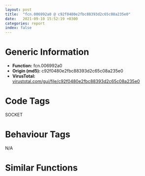 ```yaml
---
layout: post
title:  "fcn.006992a0 @ c92f0480e2fbc88393d2c65c08a235e0"
date:   2021-09-10 15:52:19 +0300
categories: report
index: false
---
```


# Generic Information
- **Function:** fcn.006992a0
- **Origin (md5):** c92f0480e2fbc88393d2c65c08a235e0
- **VirusTotal:** [virustotal.com/gui/file/c92f0480e2fbc88393d2c65c08a235e0][virustotal_ref]

# Code Tags
<span class="tag" id="SOCKET">SOCKET</span>


# Behaviour Tags
<span class="bhv-tag" id="na">N/A</span>

# Similar Functions
<script type="text/javascript" src="https://www.gstatic.com/charts/loader.js"></script>
<script type="text/javascript">

    google.charts.load('current', {'packages':['corechart']});
    google.charts.setOnLoadCallback(drawChart);

    function drawChart() {
    var data = new google.visualization.DataTable();
        data.addColumn('number', 'X');
        data.addColumn('number', 'Y');
        data.addColumn({type: 'string', role: 'tooltip', 'p': {'html': true}});
        data.addColumn({'type': 'string', 'role': 'style'});
        
        data.addRows([
    [0, 0, '<b><a href="/report/fcn.006992a0@c92f0480e2fbc88393d2c65c08a235e0">fcn.006992a0</a><br>@c92f0480e2fbc88393d2c65c08a235e0</b><br>', 'point { fill-color: #e0440e; }'],

        ]);

    var options = {
        title: 'Similarity Plot',
        legend: 'none',
        colors: ['#dedbd9', '#e6693e', '#ec8f6e', '#f3b49f', '#f6c7b6'],
        tooltip: {isHtml: true, trigger: 'both'},
        explorer: {
        actions: ["dragToZoom", "rightClickToReset"],
        },
        chartArea: {
        width: '80%',
        height: '80%'
        },
        width: '100%',
        height: '100%'
    };

    var chart = new google.visualization.ScatterChart(document.getElementById('chart_div'));

    chart.draw(data, options);
    }
    
</script>


<div id="chart_div" style="width: 100%px; height: 100%;"></div>

# Disassembled Code
{% highlight nasm %}

push ebp
push edi
push esi
push ebx
mov esi, eax
sub esp, 0x5c
mov byte[eax+0xc8], 0
mov eax, dword[eax+0xbc]
mov dword[esp+0x1c], edx
mov dword[esp+0x20], ecx
cmp eax, 0xffffffff
jne 0x699570
mov eax, dword[esi+0xb4]
cmp eax, 0xffffffff
je 0x6992e1
movzx edx, byte[esi+0xc5]
test dl, dl
je 0x6993c5
test byte[esi+0xdc], 4
jne 0x6993b1
mov ebx, dword[esi+0xc]
test ebx, ebx
je 0x6993b1
mov dword[esp+0x28], esi
lea esi, [esi]
mov ebp, dword[ebx+0x98]
mov edi, dword[ebx+4]
cmp ebp, 0xffffffff
je 0x6993a3
mov eax, dword[esp+0x70]
mov dword[esp], ebp
mov dword[esp+4], eax
call sub.WS2_32.dll___WSAFDIsSet
sub esp, 8
mov esi, eax
mov eax, dword[esp+0x20]
mov dword[esp], ebp
mov dword[esp+4], eax
call sub.WS2_32.dll___WSAFDIsSet
sub esp, 8
mov dword[esp+0x24], eax
mov eax, dword[esp+0x1c]
mov dword[esp], ebp
mov dword[esp+4], eax
call sub.WS2_32.dll___WSAFDIsSet
sub esp, 8
test esi, esi
jne 0x699540
mov ecx, dword[ebx+0xa8]
mov edx, dword[ebx+0xa4]
test ecx, ecx
je 0x6994d3
cmp ecx, 1
je 0x6995c0
mov dword[esp], ebx
call fcn.00694d80
mov eax, dword[ebx+0x10]
cmp byte[eax+0xc8], 0
jne 0x6993a3
test byte[eax+0xdc], 4
jne 0x6993a3
cmp dword[ebx+0xa8], 2
jne 0x6993a3
mov byte[eax+0xc8], 1
test edi, edi
mov ebx, edi
jne 0x699300
mov esi, dword[esp+0x28]
mov eax, esi
call fcn.00698c20
add esp, 0x5c
mov eax, 1
pop ebx
pop esi
pop edi
pop ebp
ret
mov ecx, dword[esp+0x1c]
mov dword[esp], eax
mov dword[esp+4], ecx
call sub.WS2_32.dll___WSAFDIsSet
sub esp, 8
test eax, eax
je 0x6992e1
lea ebx, [esp+0x34]
mov dword[esp+0x30], 0x1c
xor edx, edx
xor eax, eax
mov dword[ebx+eax], edx
add eax, 4
cmp eax, 0x1c
jb 0x6993f0
mov edx, dword[esi+0xb4]
cmp edx, 0xffffffff
je 0x6992e1
movzx eax, byte[esi+0xc5]
test al, al
jne 0x6992e1
lea eax, [esp+0x30]
mov dword[esp+4], ebx
mov dword[esp], edx
mov dword[esp+8], eax
call dword[sym.imp.WS2_32.dll_accept]
sub esp, 0xc
cmp eax, 0xffffffff
mov edi, eax
je 0x699444
mov ebp, dword[esp+0x30]
test ebp, ebp
jg 0x69961b
call dword[sym.imp.WS2_32.dll_WSAGetLastError]
mov ebx, eax
lea eax, [eax-0x2726]
and eax, 0xffffffdf
je 0x6992e1
cmp ebx, 0x2733
je 0x699661
mov dword[esp], ebx
call fcn.0069ee40
mov dword[esp+4], str.Error_accepting_connection:__s

mov dword[esp+8], eax
mov dword[esp], esi
call fcn.0069df20
cmp edi, 0xffffffff
je 0x69949c
mov dword[esp], edi
call dword[sym.imp.WS2_32.dll_closesocket]
sub esp, 4
test eax, eax
jne 0x69967e
cmp ebx, 0x2728
je 0x6994b0
cmp ebx, 0x2747
jne 0x6992e1
mov ebx, dword[esi+0xcc]
test ebx, ebx
jne 0x6996dd
mov dword[esp+4], str.Hit_process_or_system_resource_limit_at_FIRST_connection._This_is_really_bad_as_there_is_no_sane_way_to_proceed._Will_try_busy_waiting_for_system_resources_to_become_magically_available._n
mov dword[esp], esi
call fcn.0069df20
jmp 0x6992e1
test eax, eax
je 0x699376
mov dword[esp], ebx
mov dword[esp+0x2c], edx
call fcn.00693db0
mov dword[esp], ebx
call fcn.00694d80
cmp dword[ebx+0xa8], 1
mov edx, dword[esp+0x2c]
je 0x6995f0
test edx, edx
jne 0x69937e
cmp byte[ebx+0x9c], 0
je 0x69937e
mov eax, dword[ebx+0xa4]
cmp eax, 0xa
je 0x699600
and eax, 0xfffffffd
cmp eax, 0xc
jne 0x69937e
mov dword[esp], ebx
call fcn.00694190
jmp 0x699376
mov dword[esp], ebx
mov dword[esp+4], 1
call fcn.00693c50
mov dword[esp], ebx
mov ebx, edi
call fcn.00694d80
test edi, edi
jne 0x699300
jmp 0x6993ad
mov dword[esp+4], edx
mov dword[esp], eax
call sub.WS2_32.dll___WSAFDIsSet
sub esp, 8
test eax, eax
je 0x6992c7
mov edi, dword[sym.imp.WS2_32.dll_recv]
lea ebx, [esp+0x34]
mov dword[esp+0xc], 0
mov dword[esp+8], 4
mov dword[esp+4], ebx
mov eax, dword[esi+0xbc]
mov dword[esp], eax
call edi
sub esp, 0x10
test eax, eax
jg 0x699591
jmp 0x6992c7
mov eax, dword[esp+0x24]
test eax, eax
je 0x699376
mov dword[esp], ebx
mov dword[esp+0x24], edx
call fcn.00694190
mov dword[esp], ebx
call fcn.00694d80
mov edx, dword[esp+0x24]
jmp 0x699500
mov ecx, dword[esp+0x24]
test ecx, ecx
je 0x699500
jmp 0x6995cc
mov dword[esp], ebx
call fcn.00694190
mov dword[esp], ebx
call fcn.00694d80
mov eax, dword[ebx+0xa4]
jmp 0x699524
mov dword[esp], eax
call fcn.0069fb30
test eax, eax
mov ebp, eax
je 0x6996b6
mov ebp, 1
mov dword[esp], edi
call fcn.0069fb70
test eax, eax
je 0x6996a4
mov eax, dword[esp+0x30]
mov dword[esp+8], ebp
mov ecx, ebx
mov dword[esp+4], 0
mov edx, edi
mov dword[esp], eax
mov eax, esi
call fcn.00698340
jmp 0x6992e1
cmp edi, 0xffffffff
je 0x6992e1
mov dword[esp], edi
call dword[sym.imp.WS2_32.dll_closesocket]
sub esp, 4
test eax, eax
je 0x6992e1
mov eax, dword[0x83a8a0]
mov dword[esp+0xc], str.Close_socket_failed.

mov dword[esp+8], 0xb83
mov dword[esp+4], str.T:_Bin-prep_mhd_src_libmicrohttpd-0.9.58_src_microhttpd_daemon.c
mov dword[esp], eax
call dword[0x83a8a4]
mov dword[esp+4], str.Failed_to_set_noninheritable_mode_on_incoming_connection_socket._n
mov dword[esp], esi
call fcn.0069df20
jmp 0x69963e
call dword[sym.imp.WS2_32.dll_WSAGetLastError]
mov dword[esp], eax
call fcn.0069ee40
mov dword[esp+4], str.Failed_to_set_nonblocking_mode_on_incoming_connection_socket:__s

mov dword[esp+8], eax
mov dword[esp], esi
call fcn.0069df20
jmp 0x699632
lea ebx, [esi+0x9c]
mov dword[esp], ebx
call dword[sym.imp.KERNEL32.dll_EnterCriticalSection]
sub esp, 4
mov byte[esi+0xc6], 1
mov dword[esp], ebx
call dword[sym.imp.KERNEL32.dll_LeaveCriticalSection]
mov eax, dword[esi+0xcc]
sub esp, 4
mov dword[esp+4], str.Hit_process_or_system_resource_limit_at__u_connections, _temporarily_suspending_accept()._Consider_setting_a_lower_MHD_OPTION_CONNECTION_LIMIT.

mov dword[esp], esi
mov dword[esp+8], eax
call fcn.0069df20
jmp 0x6992e1

{% endhighlight %}

[virustotal_ref]: https://www.virustotal.com/gui/file/c92f0480e2fbc88393d2c65c08a235e0